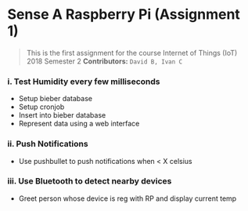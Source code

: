 # Sense A Raspberry Pi (Assignment 1)

> This is the first assignment for the course Internet of Things (IoT) 2018 Semester 2
__Contributors:__ `David B, Ivan C`

### i. Test Humidity every few milliseconds
* Setup bieber database<br>
* Setup cronjob<br>
* Insert into bieber database<br>
* Represent data using a web interface

### ii. Push Notifications
* Use pushbullet to push notifications when < X celsius

### iii. Use Bluetooth to detect nearby devices
* Greet person whose device is reg with RP and display current temp

